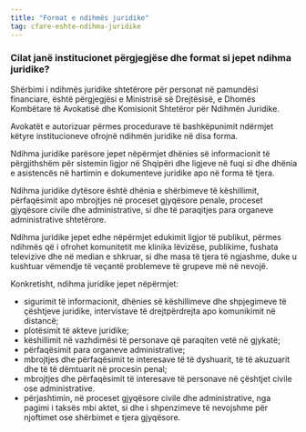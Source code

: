 ```yaml
---
title: "Format e ndihmës juridike"
tag: cfare-eshte-ndihma-juridike
---
```


### Cilat janë institucionet përgjegjëse dhe format si jepet ndihma juridike?

Shërbimi i ndihmës juridike shtetërore për personat në pamundësi financiare, është përgjegjësi e Ministrisë së Drejtësisë, e Dhomës Kombëtare të Avokatisë dhe Komisionit Shtetëror për Ndihmën Juridike.

Avokatët e autorizuar përmes procedurave të bashkëpunimit ndërmjet këtyre institucioneve ofrojnë ndihmën juridike në disa forma.

Ndihma juridike parësore jepet nëpërmjet dhënies së informacionit të përgjithshëm për sistemin ligjor në Shqipëri dhe ligjeve në fuqi si dhe dhënia e asistencës në hartimin e dokumenteve juridike apo në forma të tjera.

Ndihma juridike dytësore është dhënia e shërbimeve të këshillimit, përfaqësimit apo mbrojtjes në proceset gjyqësore penale, proceset gjyqësore civile dhe administrative, si dhe të paraqitjes para organeve administrative shtetërore.

Ndihma juridike jepet edhe nëpërmjet edukimit ligjor të publikut, përmes ndihmës që i ofrohet komunitetit me klinika lëvizëse, publikime, fushata televizive dhe në median e shkruar, si dhe masa të tjera të ngjashme, duke u kushtuar vëmendje të veçantë problemeve të grupeve më në nevojë.

Konkretisht, ndihma juridike jepet nëpërmjet:

* sigurimit të informacionit, dhënies së këshillimeve dhe shpjegimeve të çështjeve juridike, intervistave të drejtpërdrejta apo komunikimit në distancë;
* plotësimit të akteve juridike;
* këshillimit në vazhdimësi të personave që paraqiten vetë në gjykatë;
* përfaqësimit para organeve administrative;
* mbrojtjes dhe përfaqësimit te interesave të të dyshuarit, të të akuzuarit dhe të të dëmtuarit në procesin penal;
* mbrojtjes dhe përfaqësimit të interesave të personave në çështjet civile ose administrative.
* përjashtimin, në proceset gjyqësore civile dhe administrative, nga pagimi i taksës mbi aktet, si dhe i shpenzimeve të nevojshme për njoftimet ose shërbimet e tjera gjyqësore.
